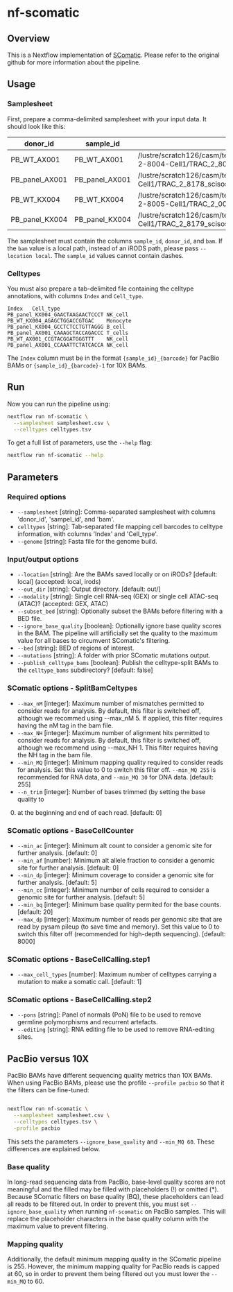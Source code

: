 # nf-scomatic

## Overview

This is a Nextflow implementation of [SComatic](github.com/cortes-ciriano-lab/SComatic).
Please refer to the original github for more information about the pipeline.

## Usage

### Samplesheet

First, prepare a comma-delimited samplesheet with your input data. It should 
look like this:

| donor_id       | sample_id      | bam                                                                                                                 |
| -------------- | -------------- | ------------------------------------------------------------------------------------------------------------------- |
| PB_WT_AX001    | PB_WT_AX001    | /lustre/scratch126/casm/team294rr/lm26/whole_transcriptome/mapped/TRAC-2-8004-Cell1/TRAC_2_8004_scisoseq.mapped.bam |
| PB_panel_AX001 | PB_panel_AX001 | /lustre/scratch126/casm/team294rr/lm26/panel/mapped/TRAC-2-8178-Cell1/TRAC_2_8178_scisoseq.mapped.bam               |
| PB_WT_KX004    | PB_WT_KX004    | /lustre/scratch126/casm/team294rr/lm26/whole_transcriptome/mapped/TRAC-2-8005-Cell1/TRAC_2_005_scisoseq.mapped.bam  |
| PB_panel_KX004 | PB_panel_KX004 | /lustre/scratch126/casm/team294rr/lm26/panel/mapped/TRAC-2-8179-Cell1/TRAC_2_8179_scisoseq.mapped.bam               |

The samplesheet must contain the columns `sample_id`, `donor_id`, and `bam`. If
the `bam` value is a local path, instead of an iRODS path, please pass
`--location local`. The `sample_id` values cannot contain dashes.

### Celltypes

You must also prepare a tab-delimited file containing the celltype annotations, 
with columns `Index` and `Cell_type`.

```
Index   Cell_type
PB_panel_KX004_GAACTAAGAACTCCCT NK_cell
PB_WT_KX004_AGAGCTGGACCGTGAC    Monocyte
PB_panel_KX004_GCCTCTCCTGTTAGGG B_cell
PB_panel_AX001_CAAAGCTACCAGACCC T_cells
PB_WT_AX001_CCGTACGGATGGGTTT    NK_cell
PB_panel_AX001_CCAAATTCTATCACCA NK_cell
```

The `Index` column must be in the format `{sample_id}_{barcode}` for PacBio BAMs
or `{sample_id}_{barcode}-1` for 10X BAMs. 

## Run

Now you can run the pipeline using:

```bash
nextflow run nf-scomatic \
  --samplesheet samplesheet.csv \
  --celltypes celltypes.tsv
```

To get a full list of parameters, use the `--help` flag:

```bash
nextflow run nf-scomatic --help
```

## Parameters

### Required options

- `--samplesheet` [string]: Comma-separated samplesheet with columns 'donor_id',
'sampel_id', and 'bam'.
- `celltypes` [string]: Tab-separated file mapping cell barcodes to celltype
information, with columns 'Index' and 'Cell_type'. 
- `--genome`  [string]: Fasta file for the genome build.

### Input/output options

- `--location` [string]: Are the BAMs saved locally or on iRODs? [default:
local] (accepted: local, irods)
- `--out_dir` [string]: Output directory. [default: out/] 
- `--modality` [string]: Single cell RNA-seq (GEX) or single cell ATAC-seq
(ATAC)?  (accepted: GEX, ATAC) 
- `--subset_bed` [string]:  Optionally subset the BAMs before filtering with a 
BED file.
- `--ignore_base_quality` [boolean]: Optionally ignore base quality scores in
the BAM. The pipeline will artificially set the quality to the maximum value for
all bases to circumvent SComatic's filtering.
- `--bed` [string]: BED of regions of interest.
- `--mutations` [string]: A folder with prior SComatic mutations output.
- `--publish_celltype_bams` [boolean]: Publish the celltype-split BAMs to the
`celltype_bams` subdirectory? [default: false]

### SComatic options - SplitBamCeltypes

- `--max_nM` [integer]: Maximum number of mismatches permitted to consider reads
for analysis. By default, this filter is switched off, although we recommed
using --max_nM 5. If applied, this filter requires having the nM tag in the bam
file.  
- `--max_NH` [integer]: Maximum number of alignment hits permitted to consider
reads for analysis. By default, this filter is switched off, although we
recommend using --max_NH 1. This filter requires having the NH tag in the bam
file.  
- `--min_MQ` [integer]: Minimum mapping quality required to consider reads for
analysis. Set this value to 0 to switch this filter off. `--min_MQ 255` is
recommended for RNA data, and `--min_MQ 30` for DNA data. [default: 255]  
- `--n_trim` [integer]: Number of bases trimmed (by setting the base quality to
0) at the beginning and end of each read. [default: 0]

### SComatic options - BaseCellCounter

- `--min_ac` [integer]: Minimum alt count to consider a genomic site for further
analysis. [default: 0] 
- `--min_af` [number]:  Minimum alt allele fraction to consider a genomic site
for further analysis. [default: 0] 
- `--min_dp` [integer]: Minimum coverage to consider a genomic site for further
analysis. [default: 5] 
- `--min_cc` [integer]: Minimum number of cells required to consider a genomic
site for further analysis. [default: 5] 
- `--min_bq` [integer]: Minimum base quality permited for the base counts.
[default: 20] 
- `--max_dp` [integer]: Maximum number of reads per genomic site that are read
by pysam pileup (to save time and memory). Set this value to 0 to switch this 
filter off (recommended for high-depth sequencing). [default: 8000]

### SComatic options - BaseCellCalling.step1

- `--max_cell_types` [number]: Maximum number of celltypes carrying a mutation
to make a somatic call. [default: 1] 

### SComatic options - BaseCellCalling.step2

- `--pons` [string]: Panel of normals (PoN) file to be used to remove germline
polymorphisms and recurrent artefacts. 
- `--editing` [string]: RNA editing file to be used to remove RNA-editing sites. 

## PacBio versus 10X

PacBio BAMs have different sequencing quality metrics than 10X BAMs. When using
PacBio BAMs, please use the profile `--profile pacbio` so that it the filters 
can be fine-tuned:

```bash

nextflow run nf-scomatic \
  --samplesheet samplesheet.csv \
  --celltypes celltypes.tsv \
  -profile pacbio
```

This sets the parameters `--ignore_base_quality` and `--min_MQ 60`. These
differences are explained below.

### Base quality

In long-read sequencing data from PacBio, base-level quality scores are not
meaningful and the filled may be filled with placeholders (!) or omitted (*).
Because SComatic filters on base quality (BQ), these placeholders can lead all 
reads to be filtered out. In order to prevent this, you must set
`--ignore_base_quality` when running `nf-scomatic` on PacBio samples. This will
replace the placeholder characters in the base quality column with the maximum
value to prevent filtering.

### Mapping quality

Additionally, the default minimum mapping quality in the SComatic pipeline is 
255. However, the minimum mapping quality for PacBio reads is capped at 60,
so in order to prevent them being filtered out you must lower the `--min_MQ` to 
60.
